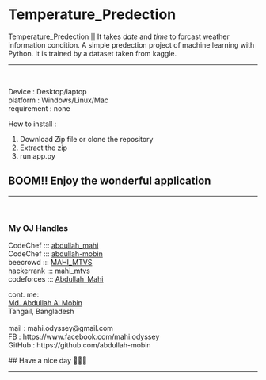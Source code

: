 # Temperature_Predection
Temperature_Predection || It takes *date* and *time* to forcast weather information condition. A simple predection project of machine learning with Python. It is trained by a dataset taken from kaggle.

<hr/><br/>

Device : Desktop/laptop <br/>
platform : Windows/Linux/Mac <br/>
requirement : none <br/>

How to install :

1) Download Zip file or clone the repository 
2) Extract the zip
3) run app.py

## BOOM!! Enjoy the wonderful application

<hr/><br/>

### My OJ Handles

<P>  
CodeChef   :::  <a href="https://www.codechef.com/users/abdullah_mahi"> abdullah_mahi </a><br/>
CodeChef   :::  <a href="https://leetcode.com/abdullah-mobin/"> abdullah-mobin </a><br/>
beecrowd   :::  <a href="https://www.beecrowd.com.br/judge/en/profile/726667"> MAHI_MTVS </a><br/>
hackerrank :::  <a href="https://www.hackerrank.com/mahi_mtvs"> mahi_mtvs </a><br/>
codeforces :::  <a href="https://codeforces.com/profile/Abdullah_Mahi"> Abdullah_Mahi </a><br/>
<p/>

<p> 
cont. me:<br/>
<a href="https://sites.google.com/view/abdullah-al-mobin/home"> Md. Abdullah Al Mobin </a><br/>
Tangail, Bangladesh<br/><br/>
mail    :  mahi.odyssey@gmail.com <br/>
FB      :  https://www.facebook.com/mahi.odyssey <br/>
GitHub  :  https://github.com/abdullah-mobin
<br/>
<p/>
## Have a nice day 💙💙💙
<hr/>